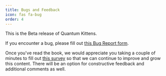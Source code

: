 ```yaml
---
title: Bugs and Feedback
icon: fas fa-bug
order: 4
---
```




This is the Beta release of Quantum Kittens.

If you encounter a bug, please fill out [this Bug Report form](https://airtable.com/shrtEjflrGDVpubjc).

Once you've read the book, we would appreciate you taking a couple of minutes to fill out [this survey](https://airtable.com/shrTIeiVZWHm2OTVw) so that we can continue to improve and grow this content. There will be an option for constructive feedback and additional comments as well.

